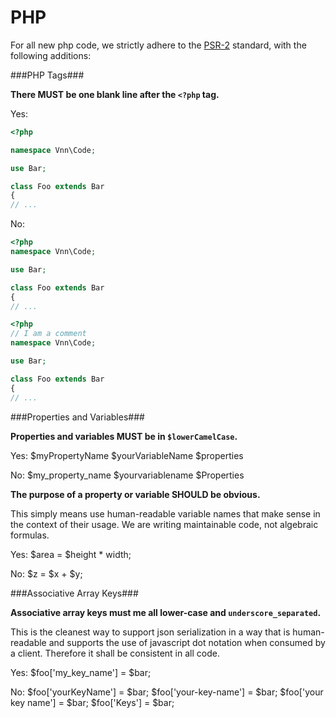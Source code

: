 PHP
===

For all new php code, we strictly adhere to the [PSR-2](https://github.com/php-fig/fig-standards/blob/master/accepted/PSR-2-coding-style-guide.md) standard, with the following additions:

###PHP Tags###

**There MUST be one blank line after the <code><?php</code> tag.**

Yes:
```php
<?php

namespace Vnn\Code;

use Bar;

class Foo extends Bar
{
// ...
```

No:
```php
<?php
namespace Vnn\Code;

use Bar;

class Foo extends Bar
{
// ...
```

```php
<?php
// I am a comment
namespace Vnn\Code;

use Bar;

class Foo extends Bar
{
// ...
```

###Properties and Variables###

**Properties and variables MUST be in <code>$lowerCamelCase</code>.**

Yes:
    $myPropertyName
    $yourVariableName
    $properties
    
No:
    $my_property_name
    $yourvariablename
    $Properties
    
**The purpose of a property or variable SHOULD be obvious.**

This simply means use human-readable variable names that make sense in the context of their usage.  We are writing maintainable code, not algebraic formulas.

Yes:
    $area = $height * width;
    
No:
    $z = $x + $y;
    
###Associative Array Keys###

**Associative array keys must me all lower-case and <code>underscore_separated</code>.**

This is the cleanest way to support json serialization in a way that is human-readable and supports the use of javascript dot notation when consumed by a client.  Therefore it shall be consistent in all code.

Yes:
    $foo['my_key_name'] = $bar;
    
No:
    $foo['yourKeyName'] = $bar;
    $foo['your-key-name'] = $bar;
    $foo['your key name'] = $bar;
    $foo['Keys'] = $bar;
    
